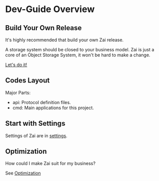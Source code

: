 Dev-Guide Overview
===

## Build Your Own Release 

It's highly recommended that build your own Zai release.

A storage system should be closed to your business model. Zai is just a core of
an Object Storage System, it won't be hard to make a change.

[Let's do it!](build_your_distribution.md)

## Codes Layout

Major Parts:

- api: Protocol definition files.
- cmd: Main applications for this project.

## Start with Settings

Settings of Zai are in [settings](https://github.com/zaibyte/pkg/blob/master/config/settings/settings.go).

## Optimization

How could I make Zai suit for my business?

See [Optimization](optimization.md)

